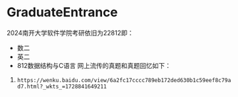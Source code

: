 # GraduateEntrance
2024南开大学软件学院考研依旧为22812即：
  - 数二
  - 英二
  - 812数据结构与C语言
网上流传的真题和真题回忆如下：
  1. `https://wenku.baidu.com/view/6a2fc17cccc789eb172ded630b1c59eef8c79ad7.html?_wkts_=1728841649211`
